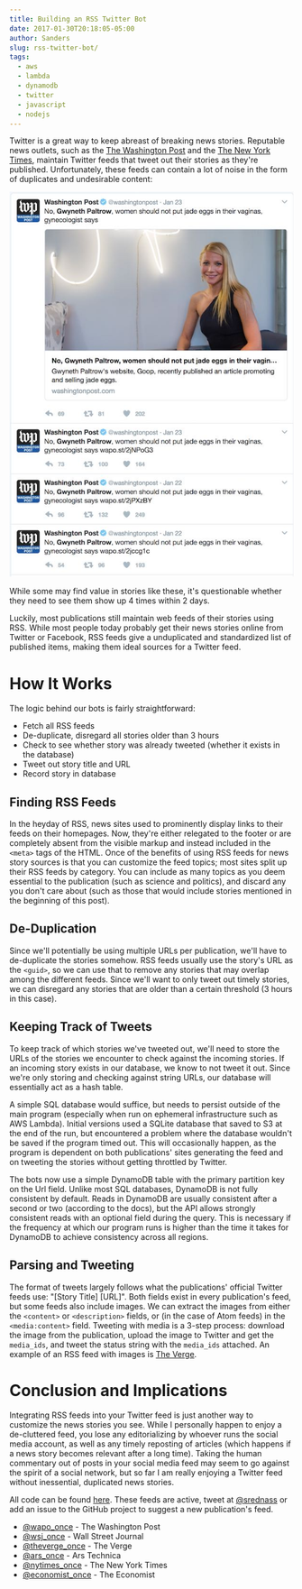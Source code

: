 ```yaml
---
title: Building an RSS Twitter Bot
date: 2017-01-30T20:18:05-05:00
author: Sanders
slug: rss-twitter-bot/
tags:
  - aws
  - lambda
  - dynamodb
  - twitter
  - javascript
  - nodejs
---
```

Twitter is a great way to keep abreast of breaking news stories. Reputable news outlets, such as the <a href="https://twitter.com/washingtonpost" target="_blank">The Washington Post</a> and the <a href="https://twitter.com/nytimes" target="_blank">The New York Times</a>, maintain Twitter feeds that tweet out their stories as they're published. Unfortunately, these feeds can contain a lot of noise in the form of duplicates and undesirable content:

![](./wpost-twitter.jpg)

While some may find value in stories like these, it's questionable whether they need to see them show up 4 times within 2 days.

Luckily, most publications still maintain web feeds of their stories using RSS. While most people today probably get their news stories online from Twitter or Facebook, RSS feeds give a unduplicated and standardized list of published items, making them ideal sources for a Twitter feed.

# How It Works

The logic behind our bots is fairly straightforward:

- Fetch all RSS feeds
- De-duplicate, disregard all stories older than 3 hours
- Check to see whether story was already tweeted (whether it exists in the database)
- Tweet out story title and URL
- Record story in database

## Finding RSS Feeds

In the heyday of RSS, news sites used to prominently display links to their feeds on their homepages. Now, they're either relegated to the footer or are completely absent from the visible markup and instead included in the `<meta>` tags of the HTML. Once of the benefits of using RSS feeds for news story sources is that you can customize the feed topics; most sites split up their RSS feeds by category. You can include as many topics as you deem essential to the publication (such as science and politics), and discard any you don't care about (such as those that would include stories mentioned in the beginning of this post).

## De-Duplication

Since we'll potentially be using multiple URLs per publication, we'll have to de-duplicate the stories somehow. RSS feeds usually use the story's URL as the `<guid>`, so we can use that to remove any stories that may overlap among the different feeds. Since we'll want to only tweet out timely stories, we can disregard any stories that are older than a certain threshold (3 hours in this case).

## Keeping Track of Tweets

To keep track of which stories we've tweeted out, we'll need to store the URLs of the stories we encounter to check against the incoming stories. If an incoming story exists in our database, we know to not tweet it out. Since we're only storing and checking against string URLs, our database will essentially act as a hash table.

A simple SQL database would suffice, but needs to persist outside of the main program (especially when run on ephemeral infrastructure such as AWS Lambda). Initial versions used a SQLite database that saved to S3 at the end of the run, but encountered a problem where the database wouldn't be saved if the program timed out. This will occasionally happen, as the program is dependent on both publications' sites generating the feed and on tweeting the stories without getting throttled by Twitter.

The bots now use a simple DynamoDB table with the primary partition key on the Url field. Unlike most SQL databases, DynamoDB is not fully consistent by default. Reads in DynamoDB are usually consistent after a second or two (according to the docs), but the API allows strongly consistent reads with an optional field during the query. This is necessary if the frequency at which our program runs is higher than the time it takes for DynamoDB to achieve consistency across all regions.

## Parsing and Tweeting

The format of tweets largely follows what the publications' official Twitter feeds use: "[Story Title] [URL]". Both fields exist in every publication's feed, but some feeds also include images. We can extract the images from either the `<content>` or `<description>` fields, or (in the case of Atom feeds) in the `<media:content>` field. Tweeting with media is a 3-step process: download the image from the publication, upload the image to Twitter and get the `media_ids`, and tweet the status string with the `media_ids` attached. An example of an RSS feed with images is <a href="http://www.theverge.com/rss/index.xml" target="_blank">The Verge</a>.

# Conclusion and Implications

Integrating RSS feeds into your Twitter feed is just another way to customize the news stories you see. While I personally happen to enjoy a de-cluttered feed, you lose any editorializing by whoever runs the social media account, as well as any timely reposting of articles (which happens if a news story becomes relevant after a long time). Taking the human commentary out of posts in your social media feed may seem to go against the spirit of a social network, but so far I am really enjoying a Twitter feed without inessential, duplicated news stories.

All code can be found <a href="https://github.com/sedenardi/rss-tweet" target="_blank">here</a>. These feeds are active, tweet at <a href="https://twitter.com/srednass">@srednass</a> or add an issue to the GitHub project to suggest a new publication's feed.

- <a href="https://twitter.com/wapo_once" target="_blank">@wapo_once</a> - The Washington Post
- <a href="https://twitter.com/wsj_once" target="_blank">@wsj_once</a> - Wall Street Journal
- <a href="https://twitter.com/theverge_once" target="_blank">@theverge_once</a> - The Verge
- <a href="https://twitter.com/ars_once" target="_blank">@ars_once</a> - Ars Technica
- <a href="https://twitter.com/nytimes_once" target="_blank">@nytimes_once</a> - The New York Times
- <a href="https://twitter.com/economist_once" target="_blank">@economist_once</a> - The Economist
